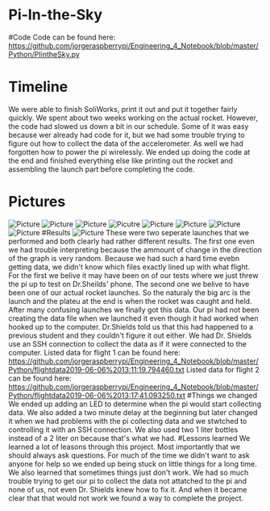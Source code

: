 # Pi-In-the-Sky
#Code
Code can be found here: https://github.com/jorgeraspberrypi/Engineering_4_Notebook/blob/master/Python/PIintheSky.py
# Timeline
We were able to finish SoliWorks, print it out and put it together fairly quickly. We spent about two weeks working on the actual rocket.
However, the code had slowed us down a bit in our schedule. Some of it was easy because wer already had code for it, but we had some trouble trying to figure out how to collect the data of the accelerometer. As well we had forgotten how to power the pi wirelessly.
We ended up doing the code at the end and finished everything else like printing out the rocket and assembling the launch part before completing the code.
# Pictures
  ![Picture](rocketbottom.JPG) ![Picture](rocketophalf.JPG) ![Picture](rockettop.JPG) ![Picutre](rocketfins.JPG) ![Picture](rocketfins.JPG) 
  ![Picture](angle1.JPG) ![Picture](angle2.JPG) ![Picture](angle3.JPG)
#Results
  ![Picture](Piintheskydatacharts.JPG)
These were two seperate launches that we performed and both clearly had rather different results. The first one even we had trouble interpreting because the ammount of change in the direction of the graph is very random. Because we had such a hard time evebn getting data, we didn't know which files exactly lined up with what flight. For the first we belive it may have been on of our tests where we just threw the pi up to test on Dr.Sheilds' phone. The second one we belive to have been one of our actual rocket launches. So the naturaly the big arc is the launch and the plateu at the end is when the rocket was caught and held. After many confusing launches we finally got this data. Our pi had not been creating the data file when we launched it even though it had worked when hooked up to the computer. Dr.Shields told us that this had happened to a previous student and they couldn't figure it out either. We had Dr. Shields use an SSH connection to collect the data as if it were connected to the computer. 
Listed data for flight 1 can be found here: https://github.com/jorgeraspberrypi/Engineering_4_Notebook/blob/master/Python/flightdata2019-06-06%2013:11:19.794460.txt
Listed data for flight 2 can be found here: https://github.com/jorgeraspberrypi/Engineering_4_Notebook/blob/master/Python/flightdata2019-06-06%2013:17:41.093250.txt
#Things we changed
We ended up adding an LED to determine when the pi would start collecting data. We also added a two minute delay at the beginning but later changed it when we had problems with the pi collecting data and we stwtched to controlling it with an SSH connection. We also used two 1 liter bottles instead of a 2 liter on because that's what we had.
 #Lessons learned
 We learned a lot of leasons through this project. Most importantly that we should always ask questions. For much of the time we didn't want to ask anyone for help so we ended up being stuck on little things for a long time. We also learned that sometimes things just don't work. We had so much trouble trying to get our pi to collect the data not attatched to the pi and none of us, not even Dr. Shields knew how to fix it. And when it became clear that that would not work we found a way to complete the project.
